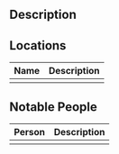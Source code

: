 ## Description


## Locations
| Name | Description |
| ---- | ----------- |
|      |             |

## Notable People
| Person | Description |
| ------ | ----------- |
|        |             |